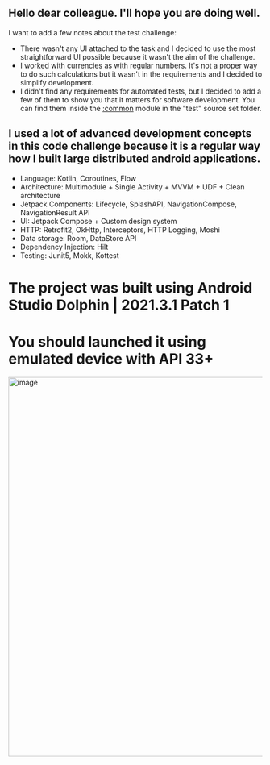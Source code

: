 ## Hello dear colleague. I'll hope you are doing well.

 I want to add a few notes about the test challenge:

- There wasn't any UI attached to the task and I decided to use the most straightforward UI possible because it wasn't the aim of the challenge.
- I worked with currencies as with regular numbers. It's not a proper way to do such calculations but it wasn't in the requirements and I decided to simplify development.
- I didn't find any requirements for automated tests, but I decided to add a few of them to show you that it matters for software development. You can find them inside the [:common](https://github.com/mishamoovex/CurrencyCalculator/tree/master/core/common/src/test/java/com/mykhailo/vasylenko/common) module in the "test" source set folder.



## I used a lot of advanced development concepts in this code challenge because it is a regular way how I built large distributed android applications.

- Language: Kotlin, Coroutines, Flow
- Architecture: Multimodule + Single Activity + MVVM + UDF + Clean architecture
- Jetpack Components: Lifecycle, SplashAPI, NavigationCompose, NavigationResult API
- UI: Jetpack Compose + Custom design system
- HTTP: Retrofit2, OkHttp, Interceptors, HTTP Logging, Moshi
- Data storage: Room, DataStore API
- Dependency Injection: Hilt
- Testing: Junit5, Mokk, Kottest

# The project was built using Android Studio Dolphin | 2021.3.1 Patch 1
# You should launched it using emulated device with API 33+




<img width="753" alt="image" src="https://user-images.githubusercontent.com/43451818/204488434-26f39261-38b8-40fc-a13e-0eab189a16f8.png">


